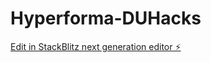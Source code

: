 # Hyperforma-DUHacks

[Edit in StackBlitz next generation editor ⚡️](https://stackblitz.com/~/github.com/bharat3645/Hyperforma-DUHacks)